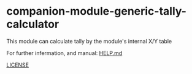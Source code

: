 # companion-module-generic-tally-calculator

This module can calculate tally by the module's internal X/Y table

For further infermation, and manual: [HELP.md](./companion/HELP.md)

 [LICENSE](./LICENSE)
